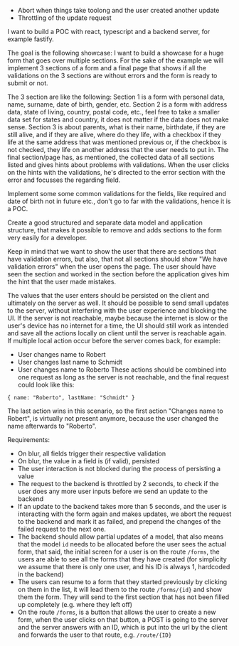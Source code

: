 - Abort when things take toolong and the user created another update
- Throttling of the update request

I want to build a POC with react, typescript and a backend server, for example fastify.

The goal is the following showcase: I want to build a showcase for a huge form that goes over multiple sections. For the sake of the example we will implement 3 sections of a form and a final page that shows if all the validations on the 3 sections are without errors and the form is ready to submit or not.

The 3 section are like the following:
Section 1 is a form with personal data, name, surname, date of birth, gender, etc.
Section 2 is a form with address data, state of living, country, postal code, etc., feel free to take a smaller data set for states and country, it does not matter if the data does not make sense.
Section 3 is about parents, what is their name, birthdate, if they are still alive, and if they are alive, where do they life, with a checkbox if they life at the same address that was mentioned previous or, if the checkbox is not checked, they life on another address that the user needs to put in.
The final section/page has, as mentioned, the collected data of all sections listed and gives hints about problems with validations. When the user clicks on the hints with the validations, he's directed to the error section with the error and focusses the regarding field.

Implement some some common validations for the fields, like required and date of birth not in future etc., don't go to far with the validations, hence it is a POC.

Create a good structured and separate data model and application structure, that makes it possible to remove and adds sections to the form very easily for a developer.

Keep in mind that we want to show the user that there are sections that have validation errors, but also, that not all sections should show "We have validation errors" when the user opens the page. The user should have seen the section and worked in the section before the application gives him the hint that the user made mistakes.

The values that the user enters should be persisted on the client and ultimately on the server as well. It should be possible to send small updates to the server, without interfering with the user experience and blocking the UI. If the server is not reachable, maybe because the internet is slow or the user's device has no internet for a time, the UI should still work as intended and save all the actions locally on client until the server is reachable again. If multiple local action occur before the server comes back, for example:

- User changes name to Robert
- User changes last name to Schmidt
- User changes name to Roberto
  These actions should be combined into one request as long as the server is not reachable, and the final request could look like this:

```
{ name: "Roberto", lastName: "Schmidt" }
```

The last action wins in this scenario, so the first action "Changes name to Robert", is virtually not present anymore, because the user changed the name afterwards to "Roberto".

Requirements:

- On blur, all fields trigger their respective validation
- On blur, the value in a field is (if valid), persisted
- The user interaction is not blocked during the process of persisting a value
- The request to the backend is throttled by 2 seconds, to check if the user does any more user inputs before we send an update to the backend
- If an update to the backend takes more than 5 seconds, and the user is interacting with the form again and makes updates, we abort the request to the backend and mark it as failed, and prepend the changes of the failed request to the next one.
- The backend should allow partial updates of a model, that also means that the model `id` needs to be allocated before the user sees the actual form, that said, the initial screen for a user is on the route `/forms`, the users are able to see all the forms that they have created (for simplicity we assume that there is only one user, and his ID is always 1, hardcoded in the backend)
- The users can resume to a form that they started previously by clicking on them in the list, it will lead them to the route `/forms/{id}` and show them the form. They will send to the first section that has not been filled up completely (e.g. where they left off)
- On the route `/forms`, is a button that allows the user to create a new form, when the user clicks on that button, a POST is going to the server and the server answers with an ID, which is put into the url by the client and forwards the user to that route, e.g. `/route/{ID}`
